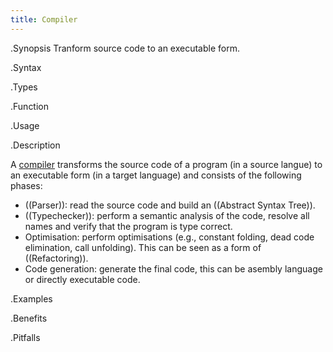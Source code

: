 ```yaml
---
title: Compiler
---
```


.Synopsis
Tranform source code to an executable form.

.Syntax

.Types

.Function
       
.Usage

.Description

A [compiler](http://en.wikipedia.org/wiki/Compiler) transforms the source code of a program (in a source langue) to an executable form
(in a target language)
and consists of the following phases:

*  ((Parser)): read the source code and build an ((Abstract Syntax Tree)).
*  ((Typechecker)): perform a semantic analysis of the code, resolve all names
  and verify that the program is type correct.
*  Optimisation: perform optimisations (e.g., constant folding, dead code elimination, call unfolding).
  This can be seen as a form of ((Refactoring)).
*  Code generation: generate the final code, this can be asembly language or directly executable code.

.Examples

.Benefits

.Pitfalls

